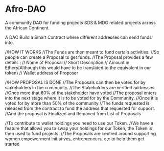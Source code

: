 # Afro-DAO
A community DAO for funding projects SDS &amp; MDG related projects across the African Continent.

A DAO
Build a Smart Contract where different addresses can send funds into.

//HOW IT WORKS
//The Funds are then meant to fund certain activities.
//So people can create a Proposal to get funds.
//The Proposal provides a few details :
//	Name of Proposal
//	Short Description
//	Amount in Ethers(Although this would have to be translated to the equivalent in our token)
//	Wallet address of Proposer

//HOW PROPOSAL IS DONE
//The Proposals can then be voted for by stakeholders in the community.
//The Stakeholders are verified addresses.
//Once more that 60% of the stakeholder have voted
//The proposal enters into the next stage where it is to be voted for by the Community.
//Once it is voted for by more than 50% of the community
//The funds requested is released from the contract to fund the address that requested for support.
//And the proposal is Finalized and Removed from List of Proposals

//To contribute to wallet holdings you need to use our Token.
//We have a feature that allows you to swap your holdings for our Token, the Token is then used to fund projects.
//The Proposals are centred around supporting women empowerment initiatives, entrepreneurs, etc to help them get started


